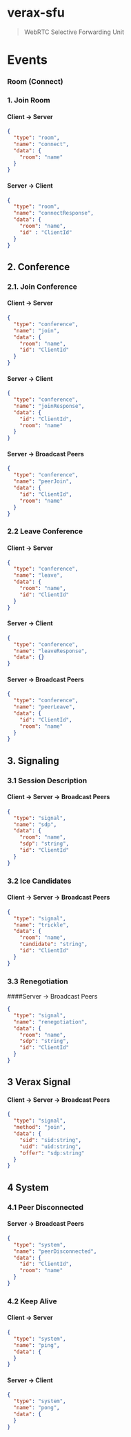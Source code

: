 # verax-sfu
> WebRTC Selective Forwarding Unit

# Events

### Room (Connect)
### 1. Join Room
#### Client -> Server
```json
{
  "type": "room",
  "name": "connect",
  "data": {
    "room": "name"
  }
}
```
#### Server -> Client
```json
{
  "type": "room",
  "name": "connectResponse",
  "data": {
    "room": "name",
    "id" : "ClientId"
  }
}
```

## 2. Conference

### 2.1. Join Conference

#### Client -> Server

```json
{
  "type": "conference",
  "name": "join",
  "data": {
    "room": "name",
    "id": "ClientId"
  }
}
```
#### Server -> Client
```json
{
  "type": "conference",
  "name": "joinResponse",
  "data": {
    "id": "ClientId",
    "room": "name"
  }
}
```

#### Server -> Broadcast Peers

```json
{
  "type": "conference",
  "name": "peerJoin",
  "data": {
    "id": "ClientId",
    "room": "name"
  }
}
```

### 2.2 Leave Conference

#### Client -> Server

```json
{
  "type": "conference",
  "name": "leave",
  "data": {
    "room": "name",
    "id": "ClientId"
  }
}
```

#### Server -> Client

```json
{
  "type": "conference",
  "name": "leaveResponse",
  "data": {}
}
```

#### Server -> Broadcast Peers

```json
{
  "type": "conference",
  "name": "peerLeave",
  "data": {
    "id": "ClientId",
    "room": "name"
  }
}
```

## 3. Signaling

### 3.1 Session Description

#### Client -> Server -> Broadcast Peers

```json
{
  "type": "signal",
  "name": "sdp",
  "data": {
    "room": "name",
    "sdp": "string",
    "id": "ClientId"
  }
}
```

### 3.2 Ice Candidates

#### Client -> Server -> Broadcast Peers

```json
{
  "type": "signal",
  "name": "trickle",
  "data": {
    "room": "name",
    "candidate": "string",
    "id": "ClientId"
  }
}
```

### 3.3 Renegotiation

####Server -> Broadcast Peers
```json
{
  "type": "signal",
  "name": "renegotiation",
  "data": {
    "room": "name",
    "sdp": "string",
    "id": "ClientId"
  }
}
```

## 3 Verax Signal


#### Client -> Server -> Broadcast Peers

```json
{
  "type": "signal",
  "method": "join",
  "data": {
    "sid": "sid:string",
    "uid": "uid:string",
    "offer": "sdp:string"
  }
}
```


## 4 System

### 4.1 Peer Disconnected

#### Server -> Broadcast Peers

```json
{
  "type": "system",
  "name": "peerDisconnected",
  "data": {
    "id": "ClientId",
    "room": "name"
  }
}
```

### 4.2 Keep Alive

#### Client -> Server

```json
{
  "type": "system",
  "name": "ping",
  "data": {
  }
}
```

#### Server -> Client

```json
{
  "type": "system",
  "name": "pong",
  "data": {
  }
}
```
